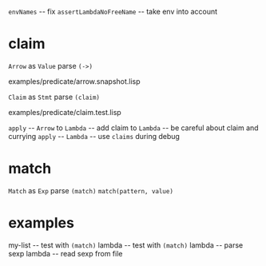 `envNames` -- fix `assertLambdaNoFreeName` -- take env into account

# claim

`Arrow` as `Value`
parse `(->)`

examples/predicate/arrow.snapshot.lisp

`Claim` as `Stmt`
parse `(claim)`

examples/predicate/claim.test.lisp

`apply` -- `Arrow` to `Lambda` -- add claim to `Lambda` -- be careful about claim and currying
`apply` -- `Lambda` -- use `claims` during debug

# match

`Match` as `Exp`
parse `(match)`
`match(pattern, value)`

# examples

my-list -- test with `(match)`
lambda -- test with `(match)`
lambda -- parse sexp
lambda -- read sexp from file
